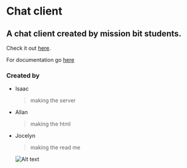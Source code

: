 Chat client
===========

A chat client created by mission bit students. 
--

Check it out [here](http://162.243.141.18).

For documentation go [here](https://github.com/MissionBit/chat-client/wiki)

### Created by

 * Isaac 
 
    > making the server

 * Allan 
 
    > making the html

 * Jocelyn 

    > making the read me
    
    ![Alt text](http://icons.iconarchive.com/icons/custom-icon-design/office/256/chat-icon.png )

